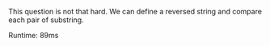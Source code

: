 This question is not that hard. We can define a reversed string and compare each pair of substring.

Runtime: 89ms
